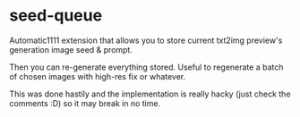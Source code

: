 # seed-queue

Automatic1111 extension that allows you to store current txt2img preview's generation image seed & prompt.

Then you can re-generate everything stored. Useful to regenerate a batch of chosen images with high-res fix or whatever.

This was done hastily and the implementation is really hacky (just check the comments :D) so it may break in no time.

